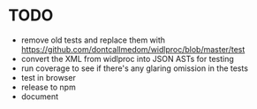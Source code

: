 



TODO
====

* remove old tests and replace them with https://github.com/dontcallmedom/widlproc/blob/master/test
* convert the XML from widlproc into JSON ASTs for testing
* run coverage to see if there's any glaring omission in the tests
* test in browser
* release to npm
* document

